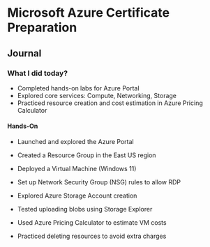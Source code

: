 # Microsoft Azure Certificate Preparation 

## Journal

### What I did today?

- Completed hands-on labs for Azure Portal
- Explored core services: Compute, Networking, Storage
- Practiced resource creation and cost estimation in Azure Pricing Calculator

#### Hands-On

- Launched and explored the Azure Portal

- Created a Resource Group in the East US region

- Deployed a Virtual Machine (Windows 11)

- Set up Network Security Group (NSG) rules to allow RDP

- Explored Azure Storage Account creation

- Tested uploading blobs using Storage Explorer

- Used Azure Pricing Calculator to estimate VM costs

- Practiced deleting resources to avoid extra charges



